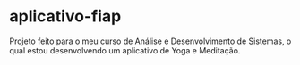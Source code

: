 # aplicativo-fiap
Projeto feito para o meu curso de Análise e Desenvolvimento de Sistemas,  o qual estou desenvolvendo um aplicativo de Yoga e Meditação.
